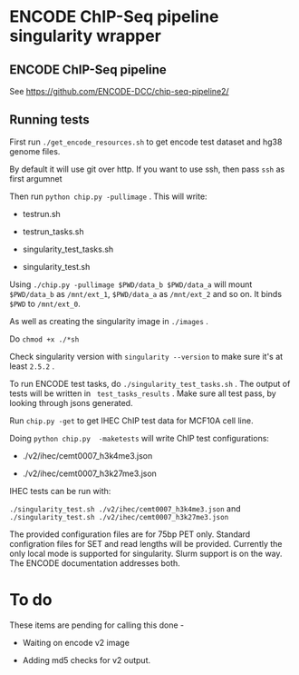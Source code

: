 # ENCODE ChIP-Seq pipeline singularity wrapper

## ENCODE ChIP-Seq pipeline

See https://github.com/ENCODE-DCC/chip-seq-pipeline2/


## Running tests

First run `./get_encode_resources.sh` to get encode test dataset and hg38 genome files. 

By default it will use git over http. If you want to use ssh, then pass `ssh` as first argumnet

Then run `python chip.py -pullimage` . This will write:

* testrun.sh

* testrun_tasks.sh

* singularity_test_tasks.sh

* singularity_test.sh

Using `./chip.py -pullimage $PWD/data_b $PWD/data_a` will mount `$PWD/data_b` as `/mnt/ext_1`, `$PWD/data_a` as `/mnt/ext_2` and so on. It binds `$PWD` to `/mnt/ext_0`.  

As well as creating the singularity image in `./images` .

Do `chmod +x ./*sh`

Check singularity version with `singularity --version` to make sure it's at least `2.5.2` .

To run ENCODE test tasks, do `./singularity_test_tasks.sh` . The output of tests will be written in ` test_tasks_results` . Make sure all test pass, by looking through jsons generated. 

Run `chip.py -get` to get IHEC ChIP test data for MCF10A cell line. 

Doing `python chip.py  -maketests` will write ChIP test configurations:

* ./v2/ihec/cemt0007_h3k4me3.json

* ./v2/ihec/cemt0007_h3k27me3.json

IHEC tests can be run with:

`./singularity_test.sh ./v2/ihec/cemt0007_h3k4me3.json` and `./singularity_test.sh ./v2/ihec/cemt0007_h3k27me3.json` 


The provided configuration files are for 75bp PET only. Standard configration files for SET and read lengths will be provided. Currently the only local mode is supported for singularity. Slurm support is on the way. The ENCODE documentation addresses both. 


# To do

These items are pending for calling this done - 

* Waiting on encode v2 image

* Adding md5 checks for v2 output. 








